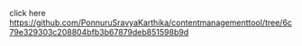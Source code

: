 click here https://github.com/PonnuruSravyaKarthika/contentmanagementtool/tree/6c79e329303c208804bfb3b67879deb851598b9d

